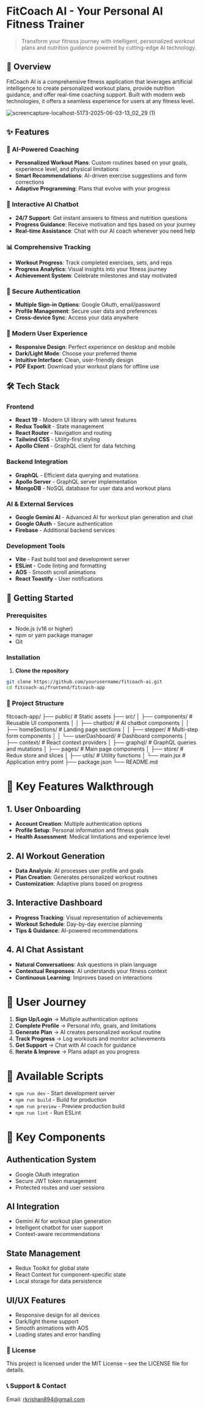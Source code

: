# FitCoach AI - Your Personal AI Fitness Trainer

> Transform your fitness journey with intelligent, personalized workout plans and nutrition guidance powered by cutting-edge AI technology.

## 🚀 Overview

FitCoach AI is a comprehensive fitness application that leverages artificial intelligence to create personalized workout plans, provide nutrition guidance, and offer real-time coaching support. Built with modern web technologies, it offers a seamless experience for users at any fitness level.

![screencapture-localhost-5173-2025-06-03-13_02_29 (1)](https://github.com/user-attachments/assets/ad3d436e-f200-4fd9-81ec-35fcdf824154)



## ✨ Features

### 🤖 AI-Powered Coaching
- **Personalized Workout Plans**: Custom routines based on your goals, experience level, and physical limitations
- **Smart Recommendations**: AI-driven exercise suggestions and form corrections
- **Adaptive Programming**: Plans that evolve with your progress

### 💬 Interactive AI Chatbot
- **24/7 Support**: Get instant answers to fitness and nutrition questions
- **Progress Guidance**: Receive motivation and tips based on your journey
- **Real-time Assistance**: Chat with our AI coach whenever you need help

### 📊 Comprehensive Tracking
- **Workout Progress**: Track completed exercises, sets, and reps
- **Progress Analytics**: Visual insights into your fitness journey
- **Achievement System**: Celebrate milestones and stay motivated

### 🔐 Secure Authentication
- **Multiple Sign-in Options**: Google OAuth, email/password
- **Profile Management**: Secure user data and preferences
- **Cross-device Sync**: Access your data anywhere

### 📱 Modern User Experience
- **Responsive Design**: Perfect experience on desktop and mobile
- **Dark/Light Mode**: Choose your preferred theme
- **Intuitive Interface**: Clean, user-friendly design
- **PDF Export**: Download your workout plans for offline use

## 🛠 Tech Stack

### Frontend
- **React 19** - Modern UI library with latest features
- **Redux Toolkit** - State management
- **React Router** - Navigation and routing
- **Tailwind CSS** - Utility-first styling
- **Apollo Client** - GraphQL client for data fetching

### Backend Integration
- **GraphQL** - Efficient data querying and mutations
- **Apollo Server** - GraphQL server implementation
- **MongoDB** - NoSQL database for user data and workout plans

### AI & External Services
- **Google Gemini AI** - Advanced AI for workout plan generation and chat
- **Google OAuth** - Secure authentication
- **Firebase** - Additional backend services

### Development Tools
- **Vite** - Fast build tool and development server
- **ESLint** - Code linting and formatting
- **AOS** - Smooth scroll animations
- **React Toastify** - User notifications

## 🚀 Getting Started

### Prerequisites
- Node.js (v16 or higher)
- npm or yarn package manager
- Git

### Installation

1. **Clone the repository**
```bash
git clone https://github.com/yourusername/fitcoach-ai.git
cd fitcoach-ai/frontend/fitcoach-app
```

### 📁 Project Structure

fitcoach-app/
├── public/                 # Static assets
├── src/
│   ├── components/         # Reusable UI components
│   │   ├── chatbot/       # AI chatbot components
│   │   ├── homeSections/  # Landing page sections
│   │   ├── stepper/       # Multi-step form components
│   │   └── userDashboard/ # Dashboard components
│   ├── context/           # React context providers
│   ├── graphql/           # GraphQL queries and mutations
│   ├── pages/             # Main page components
│   ├── store/             # Redux store and slices
│   ├── utils/             # Utility functions
│   └── main.jsx          # Application entry point
├── package.json
└── README.md

# 🔄 Key Features Walkthrough

## 1. User Onboarding
- **Account Creation**: Multiple authentication options  
- **Profile Setup**: Personal information and fitness goals  
- **Health Assessment**: Medical limitations and experience level  

## 2. AI Workout Generation
- **Data Analysis**: AI processes user profile and goals  
- **Plan Creation**: Generates personalized workout routines  
- **Customization**: Adaptive plans based on progress  

## 3. Interactive Dashboard
- **Progress Tracking**: Visual representation of achievements  
- **Workout Schedule**: Day-by-day exercise planning  
- **Tips & Guidance**: AI-powered recommendations  

## 4. AI Chat Assistant
- **Natural Conversations**: Ask questions in plain language  
- **Contextual Responses**: AI understands your fitness context  
- **Continuous Learning**: Improves based on interactions  

# 🎯 User Journey

1. **Sign Up/Login** → Multiple authentication options  
2. **Complete Profile** → Personal info, goals, and limitations  
3. **Generate Plan** → AI creates personalized workout routine  
4. **Track Progress** → Log workouts and monitor achievements  
5. **Get Support** → Chat with AI coach for guidance  
6. **Iterate & Improve** → Plans adapt as you progress  

# 🔧 Available Scripts

- `npm run dev` - Start development server  
- `npm run build` - Build for production  
- `npm run preview` - Preview production build  
- `npm run lint` - Run ESLint  

# 🌟 Key Components

## Authentication System
- Google OAuth integration  
- Secure JWT token management  
- Protected routes and user sessions  

## AI Integration
- Gemini AI for workout plan generation  
- Intelligent chatbot for user support  
- Context-aware recommendations  

## State Management
- Redux Toolkit for global state  
- React Context for component-specific state  
- Local storage for data persistence  

## UI/UX Features
- Responsive design for all devices  
- Dark/light theme support  
- Smooth animations with AOS  
- Loading states and error handling  


### 📝 License
This project is licensed under the MIT License – see the LICENSE file for details.

### 📞 Support & Contact
Email: rkrishan894@gmail.com


